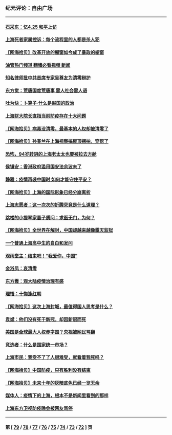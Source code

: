 ### 纪元评论：自由广场
---
#### [石采东：忆4.25 和平上访](../../pages/nsc993/n13718144.md?04250330) 
#### [上海死者家属控诉：每个流程里的人都是杀人犯](../../pages/nsc993/n13717729.md?04250330) 
#### [【网海拾贝】改革开放的橱窗如今成了暴政的橱窗](../../pages/nsc993/n13717722.md?04250330) 
#### [油管热门频道 翻墙必看视频 新闻](ok?04250330)
#### [知名律师批中共首席专家吴尊友为清零辩护](../../pages/nsc993/n13717705.md?04250330) 
#### [东方觉：荒唐国度荒唐事 雷人社会雷人语](../../pages/nsc993/n13716733.md?04250330) 
#### [吐为快：卜算子·什么是赵国的政治](../../pages/nsc993/n13716683.md?04250330) 
#### [上海财大院长直指当前防疫存在十大问题](../../pages/nsc993/n13716670.md?04250330) 
#### [【网海拾贝】病毒没清零，最基本的人权却被清零了](../../pages/nsc993/n13716295.md?04250330) 
#### [【网海拾贝】孙春兰在上海视察搞屋顶摆拍，穿帮了](../../pages/nsc993/n13715212.md?04250330) 
#### [恐怖，94岁转阴的上海老太太也要被拉去方舱](../../pages/nsc993/n13715170.md?04250330) 
#### [侯镇安：香港政府滥用国安法余波未了](../../pages/nsc993/n13715143.md?04250330) 
#### [静雅：疫情再袭中国时 如何才能守住平安？](../../pages/nsc993/n13713292.md?04250330) 
#### [【网海拾贝】上海的国际形象已经分崩离析](../../pages/nsc993/n13714379.md?04250330) 
#### [上海志愿者：这一次次的折腾究竟是什么道理？](../../pages/nsc993/n13714370.md?04250330) 
#### [跳楼的小提琴家妻子质问：求医无门，为何？](../../pages/nsc993/n13713654.md?04250330) 
#### [【网海拾贝】全世界在解封，中国却越来越像露天监狱](../../pages/nsc993/n13713632.md?04250330) 
#### [一个普通上海高中生的自白和发问](../../pages/nsc993/n13713613.md?04250330) 
#### [观雨堂主：结束吧！“我爱你，中国”](../../pages/nsc993/n13713568.md?04250330) 
#### [金浴凤：哀清零](../../pages/nsc993/n13713507.md?04250330) 
#### [东方霞：观大陆疫情治理有感](../../pages/nsc993/n13713502.md?04250330) 
#### [理悟：十悔逢红朝](../../pages/nsc993/n13713500.md?04250330) 
#### [【网海拾贝】这次上海封城，最值得国人思考是什么？](../../pages/nsc993/n13712983.md?04250330) 
#### [袁斌：他们没有死于新冠，却因新冠而死](../../pages/nsc993/n13712971.md?04250330) 
#### [美国是全球最大人权赤字国？央视被网民骂翻](../../pages/nsc993/n13712475.md?04250330) 
#### [竞选者：什么是国家统一市场？](../../pages/nsc993/n13712470.md?04250330) 
#### [上海市民：我受不了了人很难受，就看着我死吗？](../../pages/nsc993/n13712354.md?04250330) 
#### [【网海拾贝】中国防疫，只有胜利没有结束](../../pages/nsc993/n13712343.md?04250330) 
#### [【网海拾贝】未来十年的灰暗底色已经一览无余](../../pages/nsc993/n13711555.md?04250330) 
#### [媒体人：疫情下的上海，根本不是新闻里看到的那样](../../pages/nsc993/n13711529.md?04250330) 
#### [上海东方卫视防疫晚会被网友骂停](../../pages/nsc993/n13711504.md?04250330) 

---
#### 第 [ [79](./79.md?04250330) / [78](./78.md?04250330) / [77](./77.md?04250330) / [76](./76.md?04250330) / [75](./75.md?04250330) / [74](./74.md?04250330) / [73](./73.md?04250330) / [72](./72.md?04250330) ] 页
